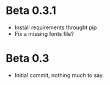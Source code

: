 Beta 0.3.1
==========
* Install requirements throught pip
* Fix a missing fonts file?

Beta 0.3
========
* Initial commit, nothing much to say.